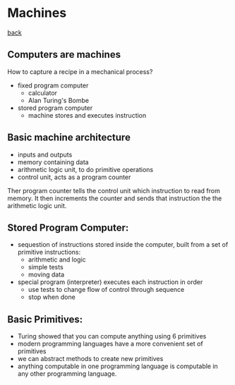 # Machines
[back](../)

## Computers are machines
How to capture a recipe in a mechanical process?
- fixed program computer
	- calculator
	- Alan Turing's Bombe
- stored program computer
	- machine stores and executes instruction

## Basic machine architecture
- inputs and outputs
- memory containing data
- arithmetic logic unit, to do primitive operations
- control unit, acts as a program counter

Ther program counter tells the control unit which instruction to read from memory. It then increments the counter and sends that instruction the the arithmetic logic unit.

## Stored Program Computer:
- sequestion of instructions stored inside the computer, built from a set of primitive instructions:
	- arithmetic and logic
	- simple tests
	- moving data
- special program (interpreter) executes each instruction in order
	- use tests to change flow of control through sequence
	- stop when done

## Basic Primitives:
- Turing showed that you can compute anything using 6 primitives
- modern programming languages have a more convenient set of primitives
- we can abstract methods to create new primitives
- anything computable in one programming language is computable in any other programming language.
